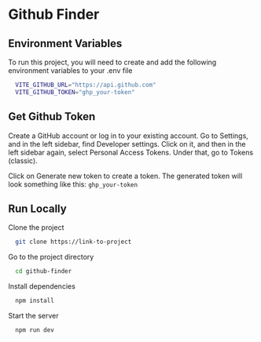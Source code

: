 
# Github Finder

## Environment Variables

To run this project, you will need to create and add the following environment variables to your .env file

```bash
  VITE_GITHUB_URL="https://api.github.com"
  VITE_GITHUB_TOKEN="ghp_your-token"
```

## Get Github Token

Create a GitHub account or log in to your existing account. Go to Settings, and in the left sidebar, find Developer settings. Click on it, and then in the left sidebar again, select Personal Access Tokens. Under that, go to Tokens (classic).

Click on Generate new token to create a token. The generated token will look something like this: `ghp_your-token`

## Run Locally

Clone the project

```bash
  git clone https://link-to-project
```

Go to the project directory

```bash
  cd github-finder
```

Install dependencies

```bash
  npm install
```

Start the server

```bash
  npm run dev
```
